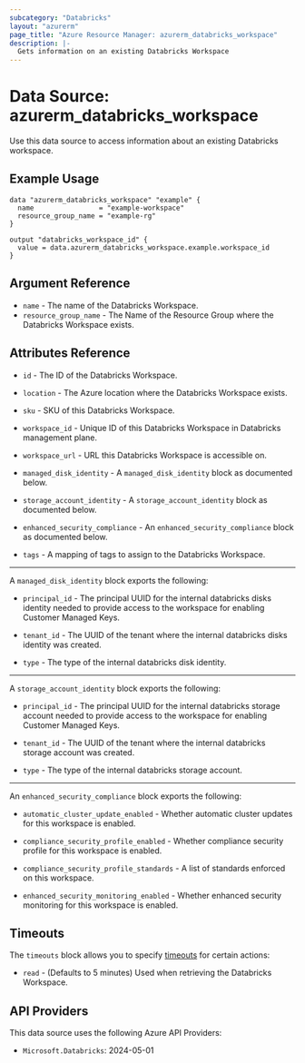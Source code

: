 ```yaml
---
subcategory: "Databricks"
layout: "azurerm"
page_title: "Azure Resource Manager: azurerm_databricks_workspace"
description: |-
  Gets information on an existing Databricks Workspace
---
```


# Data Source: azurerm_databricks_workspace

Use this data source to access information about an existing Databricks workspace.

## Example Usage

```hcl
data "azurerm_databricks_workspace" "example" {
  name                = "example-workspace"
  resource_group_name = "example-rg"
}

output "databricks_workspace_id" {
  value = data.azurerm_databricks_workspace.example.workspace_id
}
```

## Argument Reference

* `name` - The name of the Databricks Workspace.
* `resource_group_name` - The Name of the Resource Group where the Databricks Workspace exists.

## Attributes Reference

* `id` - The ID of the Databricks Workspace.

* `location` - The Azure location where the Databricks Workspace exists.

* `sku` - SKU of this Databricks Workspace.

* `workspace_id` - Unique ID of this Databricks Workspace in Databricks management plane.

* `workspace_url` - URL this Databricks Workspace is accessible on.

* `managed_disk_identity` - A `managed_disk_identity` block as documented below.

* `storage_account_identity` - A `storage_account_identity` block as documented below.

* `enhanced_security_compliance` - An `enhanced_security_compliance` block as documented below.

* `tags` - A mapping of tags to assign to the Databricks Workspace.

---

A `managed_disk_identity` block exports the following:

* `principal_id` - The principal UUID for the internal databricks disks identity needed to provide access to the workspace for enabling Customer Managed Keys.

* `tenant_id` - The UUID of the tenant where the internal databricks disks identity was created.

* `type` - The type of the internal databricks disk identity.

---

A `storage_account_identity` block exports the following:

* `principal_id` - The principal UUID for the internal databricks storage account needed to provide access to the workspace for enabling Customer Managed Keys.

* `tenant_id` - The UUID of the tenant where the internal databricks storage account was created.

* `type` - The type of the internal databricks storage account.

---

An `enhanced_security_compliance` block exports the following:

* `automatic_cluster_update_enabled` - Whether automatic cluster updates for this workspace is enabled.

* `compliance_security_profile_enabled` - Whether compliance security profile for this workspace is enabled.

* `compliance_security_profile_standards` - A list of standards enforced on this workspace.

* `enhanced_security_monitoring_enabled` - Whether enhanced security monitoring for this workspace is enabled.

## Timeouts

The `timeouts` block allows you to specify [timeouts](https://www.terraform.io/language/resources/syntax#operation-timeouts) for certain actions:

* `read` - (Defaults to 5 minutes) Used when retrieving the Databricks Workspace.

## API Providers
<!-- This section is generated, changes will be overwritten -->
This data source uses the following Azure API Providers:

* `Microsoft.Databricks`: 2024-05-01
